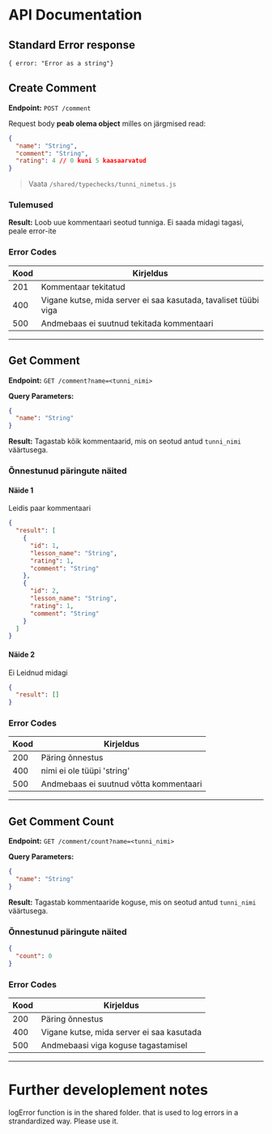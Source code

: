 # API Documentation

## Standard Error response

`{ error: "Error as a string"}`

## Create Comment

**Endpoint:** `POST /comment`

Request body **peab olema object** milles on järgmised read:

```json
{
  "name": "String",
  "comment": "String",
  "rating": 4 // 0 kuni 5 kaasaarvatud
}
```

> Vaata `/shared/typechecks/tunni_nimetus.js`

### Tulemused

**Result:** Loob uue kommentaari seotud tunniga. Ei saada midagi tagasi, peale error-ite

### Error Codes

| Kood | Kirjeldus                                                       |
| ---- | --------------------------------------------------------------- |
| 201  | Kommentaar tekitatud                                            |
| 400  | Vigane kutse, mida server ei saa kasutada, tavaliset tüübi viga |
| 500  | Andmebaas ei suutnud tekitada kommentaari                       |

---

## Get Comment

**Endpoint:** `GET /comment?name=<tunni_nimi>`

**Query Parameters:**

```json
{
  "name": "String"
}
```

**Result:** Tagastab kõik kommentaarid, mis on seotud antud `tunni_nimi` väärtusega.

### Õnnestunud päringute näited

#### Näide 1

Leidis paar kommentaari

```json
{
  "result": [
    {
      "id": 1,
      "lesson_name": "String",
      "rating": 1,
      "comment": "String"
    },
    {
      "id": 2,
      "lesson_name": "String",
      "rating": 1,
      "comment": "String"
    }
  ]
}
```

#### Näide 2

Ei Leidnud midagi

```json
{
  "result": []
}
```

### Error Codes

| Kood | Kirjeldus                              |
| ---- | -------------------------------------- |
| 200  | Päring õnnestus                        |
| 400  | nimi ei ole tüüpi 'string'             |
| 500  | Andmebaas ei suutnud võtta kommentaari |

---

## Get Comment Count

**Endpoint:** `GET /comment/count?name=<tunni_nimi>`

**Query Parameters:**

```json
{
  "name": "String"
}
```

**Result:** Tagastab kommentaaride koguse, mis on seotud antud `tunni_nimi` väärtusega.

### Õnnestunud päringute näited

```json
{
  "count": 0
}
```

### Error Codes

| Kood | Kirjeldus                                 |
| ---- | ----------------------------------------- |
| 200  | Päring õnnestus                           |
| 400  | Vigane kutse, mida server ei saa kasutada |
| 500  | Andmebaasi viga koguse tagastamisel       |

---

# Further developlement notes

logError function is in the shared folder.
that is used to log errors in a strandardized way. Please use it.
